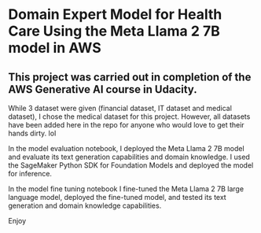 # Domain Expert Model for Health Care Using the Meta Llama 2 7B model in AWS

## This project was carried out in completion of the AWS Generative AI course in Udacity.

While 3 dataset were given (financial dataset, IT dataset and medical dataset), I chose the medical dataset for this project. However, all datasets have been added here in the repo for anyone who would love to get their hands dirty. lol

In the model evaluation notebook, I deployed the Meta Llama 2 7B model and evaluate its text generation capabilities and domain knowledge. I used the SageMaker Python SDK for Foundation Models and deployed the model for inference.

In the model fine tuning notebook I fine-tuned the Meta Llama 2 7B large language model, deployed the fine-tuned model, and tested its text generation and domain knowledge capabilities.

Enjoy 
